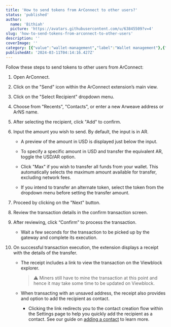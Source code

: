 ```yaml
---
title: 'How to send tokens from ArConnect to other users?'
status: 'published'
author:
  name: 'Bithiah'
  picture: 'https://avatars.githubusercontent.com/u/63845509?v=4'
slug: 'how-to-send-tokens-from-arconnect-to-other-users'
description: ''
coverImage: ''
category: [{"value":"wallet-management","label":"Wallet management"},{"value":"getting-started","label":"Getting started"}]
publishedAt: '2024-03-11T04:14:16.427Z'
---
```


Follow these steps to send tokens to other users from ArConnect:

1. Open ArConnect.

2. Click on the "Send" icon within the ArConnect extension’s main view.

3. Click on the "Select Recipient" dropdown menu.

4. Choose from "Recents", "Contacts", or enter a new Arweave address or ArNS name.

5. After selecting the recipient, click "Add" to confirm.

6. Input the amount you wish to send. By default, the input is in AR.

    - A preview of the amount in USD is displayed just below the input.

    - To specify a specific amount in USD and transfer the equivalent AR, toggle the USD/AR option.

    - Click "Max" if you wish to transfer all funds from your wallet. This automatically selects the maximum amount available for transfer, excluding network fees.

    - If you intend to transfer an alternate token, select the token from the dropdown menu before setting the transfer amount.

    <!-- -->

7. Proceed by clicking on the "Next" button.

8. Review the transaction details in the confirm transaction screen.

9. After reviewing, click “Confirm” to process the transaction.

    - Wait a few seconds for the transaction to be picked up by the gateway and complete its execution.

    <!-- -->

10. On successful transaction execution, the extension displays a receipt with the details of the transfer.

    - The receipt includes a link to view the transaction on the Viewblock explorer.

        > ⚠️ Miners still have to mine the transaction at this point and hence it may take some time to be updated on Viewblock.

    - When transacting with an unsaved address, the receipt also provides and option to add the recipient as contact.

        - Clicking the link redirects you to the contact creation flow within the Settings page to help you quickly add the recipient as a contact. See our guide on [adding a contact](https://www.notion.so/755217db1fa248bcae1831c7b01cba93?pvs=21) to learn more.

        <!-- -->

    <!-- -->

